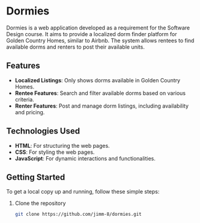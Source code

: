 # Dormies

Dormies is a web application developed as a requirement for the Software Design course. It aims to provide a localized dorm finder platform for Golden Country Homes, similar to Airbnb. The system allows rentees to find available dorms and renters to post their available units.

## Features

- **Localized Listings**: Only shows dorms available in Golden Country Homes.
- **Rentee Features**: Search and filter available dorms based on various criteria.
- **Renter Features**: Post and manage dorm listings, including availability and pricing.

## Technologies Used

- **HTML**: For structuring the web pages.
- **CSS**: For styling the web pages.
- **JavaScript**: For dynamic interactions and functionalities.

## Getting Started

To get a local copy up and running, follow these simple steps:

1. Clone the repository
   ```sh
   git clone https://github.com/jimm-8/dormies.git
